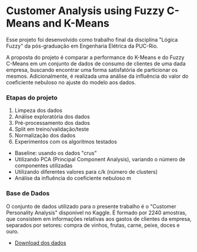 # Customer Analysis using Fuzzy C-Means and K-Means

Esse projeto foi desenvolvido como trabalho final da disciplina "Lógica Fuzzy" da pós-graduação em Engenharia Elétrica da PUC-Rio.

A proposta do projeto é comparar a performance do K-Means e do Fuzzy C-Means em um conjunto de dados de consumo de clientes de uma dada empresa, buscando encontrar uma forma satisfatória de particionar os mesmos. Adicionalmente, é realizada uma análise da influência do valor do coeficiente nebuloso no ajuste do modelo aos dados. 

### Etapas do projeto

1. Limpeza dos dados
2. Análise exploratória dos dados
3. Pré-processamento dos dados
4. Split em treino/validação/teste
5. Normalização dos dados
6. Experimentos com os algoritmos testados
  * Baseline: usando os dados "crus"
  * Utilizando PCA (Principal Component Analysis), variando o número de componentes utilizadas
  * Utilizando diferentes valores para c/k (número de clusters)
  * Análise da influência do coeficiente nebuloso m

### Base de Dados

O conjunto de dados utilizado para o presente trabalho é o "Customer Personality Analysis" disponível no Kaggle. É formado por 2240 amostras, que consistem em informações relativas aos gastos de clientes da empresa, separados por setores: compra de vinhos, frutas, carne, peixe, doces e ouro.

- [Download dos dados](https://www.kaggle.com/imakash3011/customer-personality-analysis)
